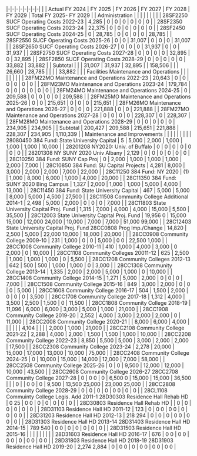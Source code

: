 |-|-|-|-|-|-|-|-|
| | Actual FY 2024 | FY 2025 | FY 2026 | FY 2027 | FY 2028 | FY 2029 | Total FY 2025- FY 2029 |
| Administration | | | | | | | |
| 28SF2250 SUCF Operating Costs 2022-23 | 4,285 | 0 | 0 | 0 | 0 | 0 | 0 |
| 28SF2350 SUCF Operating Costs 2023-24 | 22,375 | 0 | 0 | 0 | 0 | 0 | 0 |
| 28SF2450 SUCF Operating Costs 2024-25 | 0 | 28,785 | 0 | 0 | 0 | 0 | 28,785 |
| 28SF2550 SUCF Operating Costs 2025-26 | 0 | 0 | 31,007 | 0 | 0 | 0 | 31,007 |
| 28SF2650 SUCF Operating Costs 2026-27 | 0 | 0 | 0 | 31,937 | 0 | 0 | 31,937 |
| 28SF2750 SUCF Operating Costs 2027-28 | 0 | 0 | 0 | 0 | 32,895 | 0 | 32,895 |
| 28SF2850 SUCF Operating Costs 2028-29 | 0 | 0 | 0 | 0 | 0 | 33,882 | 33,882 |
| Subtotal | | | 31,007 | 31,937 | 32,895 | | 158,506 |
| | 26,660 | 28,785 | | | | 33,882 | |
| Facilities Maintenance and Operations | | | | | | | |
| 28FM22MO Maintenance and Operations 2022-23 | 20,643 | 0 | 0 | 0 | 0 | 0 | 0 |
| 28FM23MO Maintenance and Operations 2023-24 | 179,784 | 0 | 0 | 0 | 0 | 0 | 0 |
| 28FM24MO Maintenance and Operations 2024-25 | 0 | 209,588 | 0 | 0 | 0 | 0 | 209,588 |
| 28FM25MO Maintenance and Operations 2025-26 | 0 | 0 | 215,651 | 0 | 0 | 0 | 215,651 |
| 28FM26MO Maintenance and Operations 2026-27 | 0 | 0 | 0 | 221,888 | 0 | 0 | 221,888 |
| 28FM27MO Maintenance and Operations 2027-28 | 0 | 0 | 0 | 0 | 228,307 | 0 | 228,307 |
| 28FM28MO Maintenance and Operations 2028-29 | 0 | 0 | 0 | 0 | 0 | 234,905 | 234,905 |
| Subtotal | 200,427 | 209,588 | 215,651 | 221,888 | 228,307 | 234,905 | 1,110,339 |
| Maintenance and Improvements | | | | | | | |
| 28080450 384 Fund: State University Capital | 5 | 5,000 | 2,000 | 1,000 | 1,000 | 1,000 | 10,000 |
| 28201208 NY2020: Univ. of Buffalo | 0 | 0 | 0 | 0 | 0 | 0 | 0 |
| 28201308 NY SUNY 2020 Univ Albany | 2,129 | 0 | 0 | 0 | 0 | 0 | 0 |
| 28C10250 384 Fund: SUNY Cap Proj | 0 | 2,000 | 1,000 | 1,000 | 1,000 | 2,000 | 7,000 |
| 28C10850 384 Fund: SU Capital Projects | 4,281 | 8,000 | 3,000 | 2,000 | 2,000 | 7,000 | 22,000 |
| 28C11250 384 Fund: NY 2020 | (1) | 1,000 | 8,000 | 6,000 | 1,000 | 4,000 | 20,000 |
| 28C11350 384 Fund: SUNY 2020 Bing Campus | 1,327 | 2,000 | 1,000 | 1,000 | 5,000 | 4,000 | 13,000 |
| 28C11450 384 Fund: State University Capital | 467 | 5,000 | 5,000 | 8,000 | 5,000 | 4,500 | 27,500 |
| 28C11508 Community College Additional 2014-1 | 2,498 | 5,000 | 2,000 | 0 | 0 | 0 | 7,000 |
| 28C11803 State University Capital Proj. Fund | 1,315 | 7,000 | 4,000 | 4,000 | 15,000 | 5,500 | 35,500 |
| 28C12003 State University Capital Proj. Fund | 19,956  0 | 15,000  15,000 | 12,000  24,000 | 10,000 | 7,000 | 7,000 | 51,000  99,000 |
| 28C12403 State University Capital Proj. Fund  28CC0808 Prog Imp./Change | 14,820 | 2,500 | 5,000 | 22,000  10,000 | 18,000 | 20,000 | |
| 28CC0908 Community College 2009-10 | 231 | 1,000 | 0 | 0 | 5,000 | 0  0 | 22,500  1,000 |
| 28CC1008 Community College 2010-11 | 410 | 1,000 | 4,000 | 3,000 | 0  2,000 | 0 | 10,000 |
| 28CC1108 Community Colleges 20011-12 | 625 | 2,500 | 1,000 | 1,000 | 1,000 | 0 | 5,500 |
| 28CC1208 Community Colleges 2012-13 | 642 | 500 | 500 | 1,000 | 1,000 | 0 | 3,000 |
| 28CC1308 Community College 2013-14 | 1,335 | 2,000 | 2,000 | 5,000 | 1,000 | 0 | 10,000 |
| 28CC1408 Community College 2014-15 | 1,271 | 5,000 | 2,000 | 0 | 0 | 0 | 7,000 |
| 28CC1508 Community College 2015-16 | 849 | 3,000 | 2,000 | 0 | 0 | 0 | 5,000 |
| 28CC1608 Community College 2016-17 | 504 | 1,500 | 2,000 | 0 | 0 | 0 | 3,500 |
| 28CC1708 Community College 2017-18 | 1,312 | 4,000 | 3,500 | 2,500 | 1,500 | 0 | 11,500 |
| 28CC1808 Community College 2018-19 | 11,096 | 6,000 | 6,000 | 3,000 | 5,000 | 1,000 | 21,000 |
| 28CC1908 Community College 2019-20 | 2,552 | 4,000 | 3,000 | 2,000 | 2,000 | 0 | 11,000 |
| 28CC2008 Community College 2020-21 | | 8,000 | 6,000 | 4,000 | | | |
| | 4,104 | | | | 2,000 | 1,000 | 21,000 |
| 28CC2108 Community College 2021-22 | 2,288 | 4,000 | 2,000 | 1,500 | 1,500 | 1,000 | 10,000 |
| 28CC2208 Community College 2022-23 | 8,850 | 5,500 | 5,000 | 3,000 | 2,000 | 2,000 | 17,500 |
| 28CC2308 Community College 2023-24 | 2,278 | 20,000 | 15,000 | 17,000 | 13,000 | 10,000 | 75,000 |
| 28CC2408 Community College 2024-25 | 0 | 10,000 | 15,000 | 14,000 | 12,000 | 7,000 | 58,000 |
| 28CC2508 Community College 2025-26 | 0 | 0 | 9,500 | 12,000 | 12,000 | 10,000 | 43,500 |
| 28CC2608 Community College 2026-27 28CC2708 Community College 2027-28 | 0 | 0  0 | 0 | 6,500  0 | 15,000 | 15,000 | 36,500 |
| | 0 | | 0  0 | 0 | 9,500 | 13,500  25,000 | 23,000  25,000 |
| 28CC2808 Community College 2028-29 | 0 | 0 | 0 | 0 | 0  0 | 0 | 0 |
| 28CL1108 Commuinty College Legis. Add 2011-1  28D30303 Residence Hall Rehab HD | 0  25 | 0  0 | 0 | 0 | 0 | 0 | 0 |
| 28D30803 Residence Hall Rehab HD | | 0 | 0 | 0 | 0 | 0 | 0 |
| 28D31103 Residence Hall HD 2011-12 | 123 | 0 | 0  0 | 0  0 | 0 | 0 | 0  0 |
| 28D31203 Residence Hall HD 2012-13 | 218  294 | 0 | 0 | 0 | 0  0 | 0  0 | 0 |
| 28D31303 Residence Hall HD 2013-14 28D31403 Residence Hall HD 2014-15 | 789  540 | 0  0 | 0 | 0 | 0 | 0 | 0 |
| 28D31503 Residence Hall HD 2015-16 | | | | | | | |
| 28D31603 Residence Hall HD 2016-17 | 676 | 0  0 | 0  0 | 0  0 | 0 | 0  0 | 0  0 |
| 28D31803 Residence Hall HD 2018-19 28D31903 Residence Hall HD 2019-20 | 2,274  2,884 | 0 | 0  0 | 0 | 0  0 | 0  0 | 0  0 |